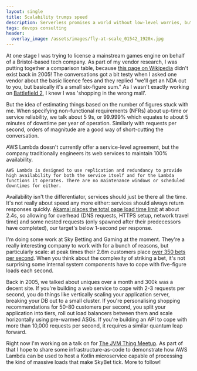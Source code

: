 ```yaml
---
layout: single
title: Scalability trumps speed 
description: Serverless promises a world without low-level worries, but what's it like at scale?
tags: devops consulting
header:
  overlay_image: /assets/images/fly-at-scale_01542_1920x.jpg
---
```


At one stage I was trying to license a mainstream games engine on behalf of a Bristol-based tech company.  As part of my vendor research, I was putting together a comparison table, because [this page on Wikipedia](https://en.wikipedia.org/wiki/List_of_game_engines) didn't exist back in 2005!  The conversations got a bit testy when I asked one vendor about the basic licence fees and they replied "we'll get an NDA out to you, but basically it's a small six-figure sum."  As I wasn't exactly working on [Battlefield 2](https://en.wikipedia.org/wiki/Battlefield_2), I knew I was 'shopping in the wrong mall'.

But the idea of estimating things based on the number of figures stuck with me.  When specifying non-functional requirements (NFRs) about up-time or service reliability, we talk about 5 9s, or 99.999% which equates to about 5 minutes of downtime per year of operation.  Similarly with requests per second, orders of magnitude are a good way of short-cutting the conversation.

AWS Lambda doesn't currently offer a service-level agreement, but the company traditionally engineers its web services to maintain 100% availability.

`AWS Lambda is designed to use replication and redundancy to provide high availability for both the service itself and for the Lambda functions it operates. There are no maintenance windows or scheduled downtimes for either.`

Availability isn't the differentiator, services should just be there all the time.  It's not really about speed any more either: services should always return responses quickly.  [Akamai places the total page load time limit](https://www.akamai.com/uk/en/about/news/press/2017-press/akamai-releases-spring-2017-state-of-online-retail-performance-report.jsp) at about 2.4s, so allowing for overhead (DNS requests, HTTPS setup, network travel time) and some nested requests (only spawned after their predecessors have completed), our target's below 1-second per response. 

I'm doing some work at Sky Betting and Gaming at the moment.  They're a really interesting company to work with for a bunch of reasons, but particularly scale: at peak times their 2.6m customers place [over 350 bets per second](https://www.skybetcareers.com/uploads/article/CYA001_Annual_Report_2017_Interactive.pdf).  When you think about the complexity of striking a bet, it's not surprising some internal system components have to cope with five-figure loads each second.

Back in 2005, we talked about uniques over a month and 300k was a decent site.  If you're building a web service to cope with 2-3 requests per second, you do things like vertically scaling your application server, breaking your DB out to a small cluster.  If you're personalising shopping recommendations for 50-80 customers per second, you split your application into tiers, roll out load balancers between them and scale horizontally using pre-warmed ASGs.  If you're building an API to cope with more than 10,000 requests per second, it requires a similar quantum leap forward.

Right now I'm working on a talk on for [The JVM Thing Meetup](https://www.meetup.com/Leeds-JVMThing/).  As part of that I hope to share some infrastructure-as-code to demonstrate how AWS Lambda can be used to host a Kotlin microservice capable of processing the kind of massive loads that make SkyBet tick.  More to follow!
